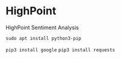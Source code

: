# HighPoint
HighPoint Sentiment Analysis


`sudo apt install python3-pip`

`pip3 install google`
`pip3 install requests`
